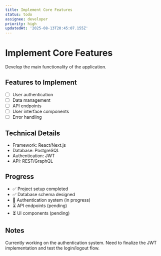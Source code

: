 ```yaml
---
title: Implement Core Features
status: todo
assignee: developer
priority: high
updatedAt: '2025-08-13T20:45:07.155Z'
---
```


# Implement Core Features

Develop the main functionality of the application.

## Features to Implement
- [ ] User authentication
- [ ] Data management
- [ ] API endpoints
- [ ] User interface components
- [ ] Error handling

## Technical Details
- Framework: React/Next.js
- Database: PostgreSQL
- Authentication: JWT
- API: REST/GraphQL

## Progress
- ✅ Project setup completed
- ✅ Database schema designed
- 🔄 Authentication system (in progress)
- ⏳ API endpoints (pending)
- ⏳ UI components (pending)

## Notes
Currently working on the authentication system. Need to finalize the JWT implementation and test the login/logout flow.
